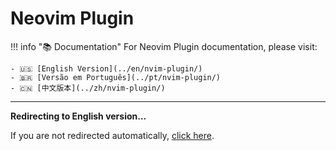 # Neovim Plugin

!!! info "📚 Documentation"
    For Neovim Plugin documentation, please visit:
    
    - 🇺🇸 [English Version](../en/nvim-plugin/)
    - 🇧🇷 [Versão em Português](../pt/nvim-plugin/)
    - 🇨🇳 [中文版本](../zh/nvim-plugin/)

---

<script>window.location.href="../en/nvim-plugin/";</script>

**Redirecting to English version...**

If you are not redirected automatically, [click here](en/nvim-plugin).
